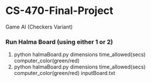 # CS-470-Final-Project
Game AI (Checkers Variant)

### Run Halma Board (using either 1 or 2)
1. python halmaBoard.py dimensions time_allowed(secs) computer_color(green/red)
2. python halmaBoard.py dimensions time_allowed(secs) computer_color(green/red) inputBoard.txt
